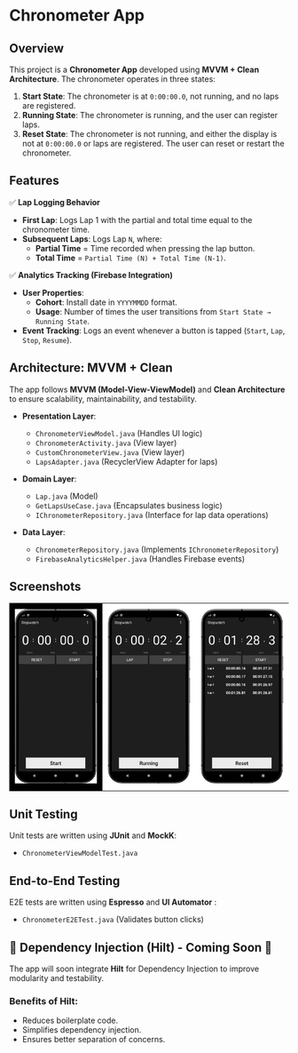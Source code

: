 # Chronometer App

## Overview

This project is a **Chronometer App** developed using **MVVM + Clean Architecture**. The chronometer
operates in three states:

1. **Start State**: The chronometer is at `0:00:00.0`, not running, and no laps are registered.
2. **Running State**: The chronometer is running, and the user can register laps.
3. **Reset State**: The chronometer is not running, and either the display is not at `0:00:00.0` or
   laps are registered. The user can reset or restart the chronometer.

## Features

✅ **Lap Logging Behavior**

- **First Lap**: Logs Lap 1 with the partial and total time equal to the chronometer time.
- **Subsequent Laps**: Logs Lap `N`, where:
    - **Partial Time** = Time recorded when pressing the lap button.
    - **Total Time** = `Partial Time (N) + Total Time (N-1)`.

✅ **Analytics Tracking (Firebase Integration)**

- **User Properties**:
    - **Cohort**: Install date in `YYYYMMDD` format.
    - **Usage**: Number of times the user transitions from `Start State → Running State`.
- **Event Tracking**: Logs an event whenever a button is tapped (`Start`, `Lap`, `Stop`, `Resume`).

## Architecture: MVVM + Clean

The app follows **MVVM (Model-View-ViewModel)** and **Clean Architecture** to ensure scalability,
maintainability, and testability.

- **Presentation Layer**:
    - `ChronometerViewModel.java` (Handles UI logic)
    - `ChronometerActivity.java` (View layer)
    - `CustomChronometerView.java` (View layer)
    - `LapsAdapter.java` (RecyclerView Adapter for laps)

- **Domain Layer**:
    - `Lap.java` (Model)
    - `GetLapsUseCase.java` (Encapsulates business logic)
    - `IChronometerRepository.java` (Interface for lap data operations)

- **Data Layer**:
    - `ChronometerRepository.java` (Implements `IChronometerRepository`)
    - `FirebaseAnalyticsHelper.java` (Handles Firebase events)

## Screenshots

<table>
  <tr>
    <td style="background-color: black; padding: 10px;">
      <img src="screenshots/start_state.png" alt="Start state of the chronometer" width="100%">
    </td>
    <td style="background-color: white; padding: 10px;">
      <img src="screenshots/running_state.png" alt="Running state of the chronometer" width="100%">
    </td>
    <td style="background-color: white; padding: 10px;">
      <img src="screenshots/reset_state.png" alt="Reset state of the chronometer" width="100%">
    </td>
  </tr>
</table>

## Unit Testing

Unit tests are written using **JUnit** and **MockK**:

- `ChronometerViewModelTest.java`

## End-to-End Testing

E2E tests are written using **Espresso** and **UI Automator** :

- `ChronometerE2ETest.java` (Validates button clicks)

## 🧪️ Dependency Injection (Hilt) - **Coming Soon** 🚀

The app will soon integrate **Hilt** for Dependency Injection to improve modularity and testability.

### Benefits of Hilt:

- Reduces boilerplate code.
- Simplifies dependency injection.
- Ensures better separation of concerns.
